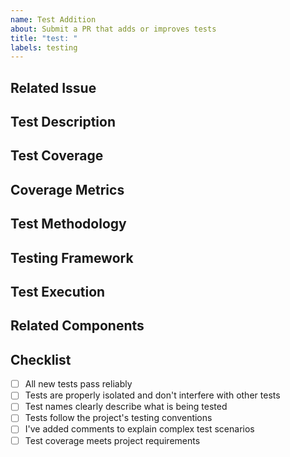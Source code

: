 ```yaml
---
name: Test Addition
about: Submit a PR that adds or improves tests
title: "test: "
labels: testing
---
```


## Related Issue
<!-- Link to the related issue -->

## Test Description
<!-- Describe the tests that were added or improved -->

## Test Coverage
<!-- What functionality is now covered by these tests? -->

## Coverage Metrics
<!-- If available, provide before and after test coverage metrics -->

## Test Methodology
<!-- Describe the testing approach (unit, integration, e2e, etc.) -->

## Testing Framework
<!-- What testing frameworks/libraries were used? -->

## Test Execution
<!-- How can reviewers run these tests? -->

## Related Components
<!-- Which components/modules are being tested? -->

## Checklist

- [ ] All new tests pass reliably
- [ ] Tests are properly isolated and don't interfere with other tests
- [ ] Test names clearly describe what is being tested
- [ ] Tests follow the project's testing conventions
- [ ] I've added comments to explain complex test scenarios
- [ ] Test coverage meets project requirements
